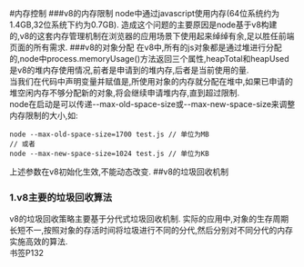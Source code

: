 #内存控制
###v8的内存限制
node中通过javascript使用内存(64位系统约为1.4GB,32位系统下约为0.7GB). 造成这个问题的主要原因是node基于v8构建的,v8的这套内存管理机制在浏览器的应用场景下使用起来绰绰有余,足以胜任前端页面的所有需求.
###v8的对象分配
在v8中,所有的js对象都是通过堆进行分配的,node中process.memoryUsage()方法返回三个属性,heapTotal和heapUsed是v8的堆内存使用情况,前者是申请到的堆内存,后者是当前使用的量.  
当我们在代码中声明变量并赋值是,所使用对象的内存就分配在堆中,如果已申请的堆空闲内存不够分配新的对象,将会继续申请堆内存,直到超过限制.  
node在启动是可以传递--max-old-space-size或--max-new-space-size来调整内存限制的大小,如: 

	node --max-old-space-size=1700 test.js // 单位为MB
	// 或者
	node --max-new-space-size=1024 test.js // 单位为KB
上述参数在v8初始化生效,不能动态改变.
##v8的垃圾回收机制
### 1.v8主要的垃圾回收算法
v8的垃圾回收策略主要基于分代式垃圾回收机制. 实际的应用中,对象的生存周期长短不一,按照对象的存活时间将垃圾进行不同的分代,然后分别对不同分代的内存实施高效的算法.  
书签P132


